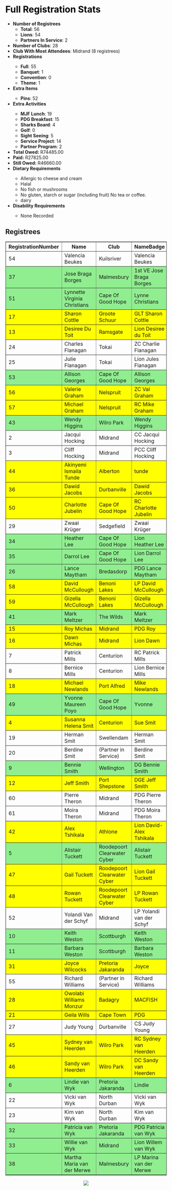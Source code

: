 <html>
<head>
<script type="text/javascript" src="https://ajax.googleapis.com/ajax/libs/jquery/3.4.1/jquery.min.js"></script>
<script type="text/javascript" src="https://cdnjs.com/libraries/jquery.tablesorter"></script>
<script type="text/javascript">
    $(function() {
        $(".registreeTable").tablesorter();
    });
</script>
</head>
<body>
<h1 style="color: #000000;">Full Registration Stats</h1>
<ul><li><strong>Number of Registrees</strong><ul>
<li><strong>Total</strong>: 56</li>
<li><strong>Lions</strong>: 54</li>
<li><strong>Partners In Service</strong>: 2</li>
</ul>
<li><strong>Number of Clubs</strong>: 28</li>
<li><strong>Club With Most Attendees</strong>: Midrand (8 registrees)</li>
<li><strong>Registrations</strong></li><ul><li><strong>Full</strong>: 55
<li><strong>Banquet</strong>: 1
<li><strong>Convention</strong>: 0
<li><strong>Theme</strong>: 1
</ul><li><strong>Extra Items</strong></li><ul>
<li><strong>Pins</strong>: 52
</ul><li><strong>Extra Activities</strong></li><ul>
<li><strong>MJF Lunch</strong>: 19
<li><strong>PDG Breakfast</strong>: 15
<li><strong>Sharks Board</strong>: 4
<li><strong>Golf</strong>: 0
<li><strong>Sight Seeing</strong>: 5
<li><strong>Service Project</strong>: 14
<li><strong>Partner Program</strong>: 2
</ul>
<li><strong>Total Owed:</strong> R74485.00</li>
<li><strong>Paid:</strong> R27825.00</li>
<li><strong>Still Owed:</strong> R46660.00</li>
<li><strong>Dietary Requirements</strong></li><ul>
<li>Allergic to cheese and cream</li>
<li>Halal</li>
<li>No fish or mushrooms</li>
<li>No gluten, starch or sugar (including fruit) No tea or coffee.</li>
<li>dairy</li>
</ul>
<li><strong>Disability Requirements</strong></li><ul>
<li>None Recorded</li>
</ul>
</ul>
<h2>Registrees</h2>
<table id="registreeTable" class="tablesorter" border="1" padding=1>
<thead>
<tr>
<th>
RegistrationNumber
</th>
<th>
Name
</th>
<th>
Club
</th>
<th>
NameBadge
</th>
<th>
InitiallyOwed
</th>
<th>
Paid
</th>
<th>
StillOwed
</th>
</tr>
</thead>
<tbody>

<tr>
<td>54</td>
<td>Valencia Beukes</td>
<td>Kuilsriver</td>
<td>Valencia Beukes</td>
<td>1340.00</td>
<td>300.00</td>
<td>1040.00</td>
</tr>

    
<tr style="background-color: lightgreen">
<td>37</td>
<td>Jose Braga Borges</td>
<td>Malmesbury</td>
<td>1st VE Jose Braga Borges</td>
<td>1340.00</td>
<td>1340.00</td>
<td>0.00</td>
</tr>

    
<tr style="background-color: lightgreen">
<td>51</td>
<td>Lynnette Virginia Christians</td>
<td>Cape Of Good Hope</td>
<td>Lynne Christians</td>
<td>1340.00</td>
<td>1340.00</td>
<td>0.00</td>
</tr>

    
<tr style="background-color: yellow">
<td>17</td>
<td>Sharon Cottle</td>
<td>Groote Schuur</td>
<td>GLT Sharon Cottle </td>
<td>1285.00</td>
<td>0.00</td>
<td>1285.00</td>
</tr>

    
<tr style="background-color: yellow">
<td>13</td>
<td>Desiree Du Toit</td>
<td>Ramsgate</td>
<td>Lion Desiree du Toit </td>
<td>1285.00</td>
<td>0.00</td>
<td>1285.00</td>
</tr>

    
<tr>
<td>24</td>
<td>Charles Flanagan</td>
<td>Tokai</td>
<td>ZC Charlie Flanagan</td>
<td>1340.00</td>
<td>300.00</td>
<td>1040.00</td>
</tr>

    
<tr>
<td>25</td>
<td>Julie Flanagan</td>
<td>Tokai</td>
<td>Lion Jules Flanagan</td>
<td>1340.00</td>
<td>300.00</td>
<td>1040.00</td>
</tr>

    
<tr style="background-color: lightgreen">
<td>53</td>
<td>Allison Georges</td>
<td>Cape Of Good Hope</td>
<td>Allison Georges</td>
<td>1340.00</td>
<td>1340.00</td>
<td>0.00</td>
</tr>

    
<tr style="background-color: yellow">
<td>56</td>
<td>Valerie Graham</td>
<td>Nelspruit</td>
<td>ZC Val Graham</td>
<td>1395.00</td>
<td>0.00</td>
<td>1395.00</td>
</tr>

    
<tr style="background-color: yellow">
<td>57</td>
<td>Michael Graham</td>
<td>Nelspruit</td>
<td>RC Mike Graham</td>
<td>1285.00</td>
<td>0.00</td>
<td>1285.00</td>
</tr>

    
<tr style="background-color: lightgreen">
<td>43</td>
<td>Wendy Higgins</td>
<td>Wilro Park</td>
<td>Wendy Higgins </td>
<td>1340.00</td>
<td>1340.00</td>
<td>0.00</td>
</tr>

    
<tr>
<td>2</td>
<td>Jacqui Hocking</td>
<td>Midrand</td>
<td>CC Jacqui Hocking</td>
<td>1340.00</td>
<td>300.00</td>
<td>1040.00</td>
</tr>

    
<tr>
<td>3</td>
<td>Cliff Hocking</td>
<td>Midrand</td>
<td>PCC Cliff Hocking</td>
<td>1285.00</td>
<td>300.00</td>
<td>985.00</td>
</tr>

    
<tr style="background-color: yellow">
<td>44</td>
<td>Akinyemi Ismaila Tunde</td>
<td>Alberton</td>
<td>tunde </td>
<td>1340.00</td>
<td>0.00</td>
<td>1340.00</td>
</tr>

    
<tr style="background-color: yellow">
<td>36</td>
<td>Dawid Jacobs</td>
<td>Durbanville</td>
<td>Dawid Jacobs</td>
<td>1340.00</td>
<td>0.00</td>
<td>1340.00</td>
</tr>

    
<tr style="background-color: yellow">
<td>50</td>
<td>Charlotte Jubelin</td>
<td>Cape Of Good Hope</td>
<td>RC Charlotte Jubelin</td>
<td>1340.00</td>
<td>0.00</td>
<td>1340.00</td>
</tr>

    
<tr>
<td>29</td>
<td>Zwaai Krüger</td>
<td>Sedgefield</td>
<td>Zwaai Krüger</td>
<td>1340.00</td>
<td>300.00</td>
<td>1040.00</td>
</tr>

    
<tr style="background-color: lightgreen">
<td>34</td>
<td>Heather Lee</td>
<td>Cape Of Good Hope</td>
<td>Lion Heather Lee</td>
<td>1395.00</td>
<td>1395.00</td>
<td>0.00</td>
</tr>

    
<tr style="background-color: lightgreen">
<td>35</td>
<td>Darrol Lee</td>
<td>Cape Of Good Hope</td>
<td>Lion Darrol Lee</td>
<td>1285.00</td>
<td>1285.00</td>
<td>0.00</td>
</tr>

    
<tr style="background-color: lightgreen">
<td>26</td>
<td>Lance Maytham</td>
<td>Bredasdorp</td>
<td>PDG Lance Maytham</td>
<td>1340.00</td>
<td>1340.00</td>
<td>0.00</td>
</tr>

    
<tr style="background-color: yellow">
<td>58</td>
<td>David McCullough</td>
<td>Benoni Lakes</td>
<td>LP David McCullough</td>
<td>1395.00</td>
<td>0.00</td>
<td>1395.00</td>
</tr>

    
<tr style="background-color: yellow">
<td>59</td>
<td>Gizella McCullough</td>
<td>Benoni Lakes</td>
<td>Gizella McCullough</td>
<td>1285.00</td>
<td>0.00</td>
<td>1285.00</td>
</tr>

    
<tr style="background-color: lightgreen">
<td>41</td>
<td>Mark Meltzer</td>
<td>The Wilds</td>
<td>Mark Meltzer</td>
<td>1340.00</td>
<td>1340.00</td>
<td>0.00</td>
</tr>

    
<tr style="background-color: yellow">
<td>15</td>
<td>Roy Michas</td>
<td>Midrand</td>
<td>PDG Roy</td>
<td>1340.00</td>
<td>0.00</td>
<td>1340.00</td>
</tr>

    
<tr style="background-color: yellow">
<td>16</td>
<td>Dawn Michas</td>
<td>Midrand</td>
<td>Lion Dawn</td>
<td>1340.00</td>
<td>0.00</td>
<td>1340.00</td>
</tr>

    
<tr>
<td>7</td>
<td>Patrick Mills</td>
<td>Centurion</td>
<td>RC Patrick Mills</td>
<td>1285.00</td>
<td>300.00</td>
<td>985.00</td>
</tr>

    
<tr>
<td>8</td>
<td>Bernice Mills</td>
<td>Centurion</td>
<td>Lion Bernice Mills</td>
<td>1285.00</td>
<td>300.00</td>
<td>985.00</td>
</tr>

    
<tr style="background-color: yellow">
<td>18</td>
<td>Michael Newlands</td>
<td>Port Alfred</td>
<td>Mike Newlands</td>
<td>1340.00</td>
<td>0.00</td>
<td>1340.00</td>
</tr>

    
<tr style="background-color: lightgreen">
<td>49</td>
<td>Yvonne  Maureen Poyo</td>
<td>Cape Of Good Hope</td>
<td>Yvonne</td>
<td>1395.00</td>
<td>1395.00</td>
<td>0.00</td>
</tr>

    
<tr style="background-color: yellow">
<td>4</td>
<td>Susanna Helena Smit</td>
<td>Centurion</td>
<td>Sue Smit</td>
<td>1835.00</td>
<td>0.00</td>
<td>1835.00</td>
</tr>

    
<tr>
<td>19</td>
<td>Herman Smit</td>
<td>Swellendam</td>
<td>Herman Smit</td>
<td>1340.00</td>
<td>300.00</td>
<td>1040.00</td>
</tr>

    
<tr>
<td>20</td>
<td>Berdine Smit</td>
<td>(Partner in Service)</td>
<td>Berdine Smit</td>
<td>1340.00</td>
<td>300.00</td>
<td>1040.00</td>
</tr>

    
<tr style="background-color: lightgreen">
<td>9</td>
<td>Bennie Smith</td>
<td>Wellington</td>
<td>DG Bennie Smith</td>
<td>1340.00</td>
<td>1340.00</td>
<td>0.00</td>
</tr>

    
<tr style="background-color: yellow">
<td>12</td>
<td>Jeff Smith</td>
<td>Port Shepstone</td>
<td>DGE Jeff Smith</td>
<td>1340.00</td>
<td>0.00</td>
<td>1340.00</td>
</tr>

    
<tr>
<td>60</td>
<td>Pierre Theron</td>
<td>Midrand</td>
<td>PDG Pierre Theron</td>
<td>1285.00</td>
<td>300.00</td>
<td>985.00</td>
</tr>

    
<tr>
<td>61</td>
<td>Moira Theron</td>
<td>Midrand</td>
<td>PDG Moira Theron</td>
<td>1285.00</td>
<td>300.00</td>
<td>985.00</td>
</tr>

    
<tr style="background-color: yellow">
<td>42</td>
<td>Alex Tshikala</td>
<td>Athlone</td>
<td>Lion David-Alex Tshikala</td>
<td>1340.00</td>
<td>0.00</td>
<td>1340.00</td>
</tr>

    
<tr style="background-color: lightgreen">
<td>5</td>
<td>Alistair Tuckett</td>
<td>Roodepoort Clearwater Cyber</td>
<td>Alistair Tuckett</td>
<td>1450.00</td>
<td>1450.00</td>
<td>0.00</td>
</tr>

    
<tr style="background-color: yellow">
<td>47</td>
<td>Gail Tuckett</td>
<td>Roodepoort Clearwater Cyber</td>
<td>Lion Gail Tuckett</td>
<td>1340.00</td>
<td>0.00</td>
<td>1340.00</td>
</tr>

    
<tr style="background-color: yellow">
<td>48</td>
<td>Rowan Tuckett</td>
<td>Roodepoort Clearwater Cyber</td>
<td>LP Rowan Tuckett</td>
<td>1340.00</td>
<td>0.00</td>
<td>1340.00</td>
</tr>

    
<tr>
<td>52</td>
<td>Yolandi Van der Schyf</td>
<td>Midrand</td>
<td>LP Yolandi van der Schyf</td>
<td>1340.00</td>
<td>300.00</td>
<td>1040.00</td>
</tr>

    
<tr style="background-color: lightgreen">
<td>10</td>
<td>Keith Weston</td>
<td>Scottburgh</td>
<td>Keith Weston</td>
<td>1285.00</td>
<td>1285.00</td>
<td>0.00</td>
</tr>

    
<tr style="background-color: lightgreen">
<td>11</td>
<td>Barbara Weston</td>
<td>Scottburgh</td>
<td>Barbara Weston</td>
<td>1285.00</td>
<td>1285.00</td>
<td>0.00</td>
</tr>

    
<tr style="background-color: yellow">
<td>31</td>
<td>Joyce Wilcocks</td>
<td>Pretoria Jakaranda</td>
<td>Joyce</td>
<td>1285.00</td>
<td>0.00</td>
<td>1285.00</td>
</tr>

    
<tr>
<td>55</td>
<td>Richard Williams</td>
<td>(Partner in Service)</td>
<td>Richard Williams</td>
<td>950.00</td>
<td>300.00</td>
<td>650.00</td>
</tr>

    
<tr style="background-color: yellow">
<td>28</td>
<td>Owolabi Williams Monzur</td>
<td>Badagry</td>
<td>MACFISH</td>
<td>1340.00</td>
<td>0.00</td>
<td>1340.00</td>
</tr>

    
<tr style="background-color: yellow">
<td>21</td>
<td>Geila Wills</td>
<td>Cape Town</td>
<td>PDG </td>
<td>1340.00</td>
<td>0.00</td>
<td>1340.00</td>
</tr>

    
<tr>
<td>27</td>
<td>Judy Young</td>
<td>Durbanville</td>
<td>CS Judy Young</td>
<td>1340.00</td>
<td>300.00</td>
<td>1040.00</td>
</tr>

    
<tr style="background-color: yellow">
<td>45</td>
<td>Sydney van Heerden</td>
<td>Wilro Park</td>
<td>RC Sydney van Heerden</td>
<td>1285.00</td>
<td>0.00</td>
<td>1285.00</td>
</tr>

    
<tr style="background-color: yellow">
<td>46</td>
<td>Sandy van Heerden</td>
<td>Wilro Park</td>
<td>DC Sandy van Heerden</td>
<td>1285.00</td>
<td>0.00</td>
<td>1285.00</td>
</tr>

    
<tr style="background-color: lightgreen">
<td>6</td>
<td>Lindie van Wyk</td>
<td>Pretoria Jakaranda</td>
<td>Lindie</td>
<td>1340.00</td>
<td>1340.00</td>
<td>0.00</td>
</tr>

    
<tr>
<td>22</td>
<td>Vicki van Wyk</td>
<td>North Durban</td>
<td>Vicki van Wyk</td>
<td>1340.00</td>
<td>300.00</td>
<td>1040.00</td>
</tr>

    
<tr>
<td>23</td>
<td>Kim van Wyk</td>
<td>North Durban</td>
<td>Kim van Wyk</td>
<td>1285.00</td>
<td>300.00</td>
<td>985.00</td>
</tr>

    
<tr style="background-color: lightgreen">
<td>32</td>
<td>Patricia van Wyk</td>
<td>Pretoria Jakaranda</td>
<td>PDG Patricia van Wyk</td>
<td>1285.00</td>
<td>1285.00</td>
<td>0.00</td>
</tr>

    
<tr style="background-color: lightgreen">
<td>33</td>
<td>Willie van Wyk</td>
<td>Midrand</td>
<td>Lion Willem van Wyk</td>
<td>1285.00</td>
<td>1285.00</td>
<td>0.00</td>
</tr>

    
<tr style="background-color: lightgreen">
<td>38</td>
<td>Martha Maria van der Merwe</td>
<td>Malmesbury</td>
<td>LP Marina van der Merwe</td>
<td>1340.00</td>
<td>1340.00</td>
<td>0.00</td>
</tr>

    
</tbody>
</table>
<div style="text-align:center"><img src="/img/registrations_over_time.png"></div>
</body>
</html>
